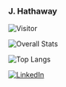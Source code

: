 ### J. Hathaway

![Visitor](https://visitor-badge.laobi.icu/badge?page_id=hathawayj.hathawayj)

![Overall Stats](https://github-readme-stats.vercel.app/api?username=hathawayj&count_private=true&show_icons=true&hide=stars)

![Top Langs](https://github-readme-stats.vercel.app/api/top-langs/?username=hathawayj&layout=compact)

<a href="<https://www.linkedin.com/in/hathawayj/>">![LinkedIn](https://img.shields.io/badge/LinkedIn-0077B5?style=for-the-badge&logo=linkedin&logoColor=white)</a>


<!--
**hathawayj/hathawayj** is a ✨ _special_ ✨ repository because its `README.md` (this file) appears on your GitHub profile.

Here are some ideas to get you started:

- 🔭 I’m currently working on ...
- 🌱 I’m currently learning ...
- 👯 I’m looking to collaborate on ...
- 🤔 I’m looking for help with ...
- 💬 Ask me about ...
- 📫 How to reach me: ...
- 😄 Pronouns: ...
- ⚡ Fun fact: ...
-->
